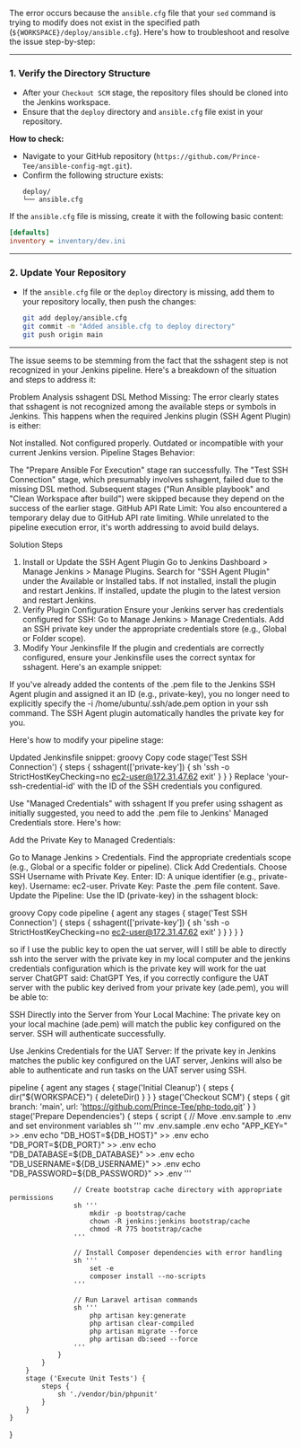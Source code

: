 The error occurs because the `ansible.cfg` file that your `sed` command is trying to modify does not exist in the specified path (`${WORKSPACE}/deploy/ansible.cfg`). Here's how to troubleshoot and resolve the issue step-by-step:

---

### 1. **Verify the Directory Structure**
   - After your `Checkout SCM` stage, the repository files should be cloned into the Jenkins workspace.
   - Ensure that the `deploy` directory and `ansible.cfg` file exist in your repository.

   **How to check:**
   - Navigate to your GitHub repository (`https://github.com/Prince-Tee/ansible-config-mgt.git`).
   - Confirm the following structure exists:
     ```
     deploy/
     └── ansible.cfg
     ```

   If the `ansible.cfg` file is missing, create it with the following basic content:
   ```ini
   [defaults]
   inventory = inventory/dev.ini
   ```

---

### 2. **Update Your Repository**
   - If the `ansible.cfg` file or the `deploy` directory is missing, add them to your repository locally, then push the changes:
     ```bash
     git add deploy/ansible.cfg
     git commit -m "Added ansible.cfg to deploy directory"
     git push origin main
     ```

---
The issue seems to be stemming from the fact that the sshagent step is not recognized in your Jenkins pipeline. Here's a breakdown of the situation and steps to address it:

Problem Analysis
sshagent DSL Method Missing:
The error clearly states that sshagent is not recognized among the available steps or symbols in Jenkins. This happens when the required Jenkins plugin (SSH Agent Plugin) is either:

Not installed.
Not configured properly.
Outdated or incompatible with your current Jenkins version.
Pipeline Stages Behavior:

The "Prepare Ansible For Execution" stage ran successfully.
The "Test SSH Connection" stage, which presumably involves sshagent, failed due to the missing DSL method.
Subsequent stages ("Run Ansible playbook" and "Clean Workspace after build") were skipped because they depend on the success of the earlier stage.
GitHub API Rate Limit:
You also encountered a temporary delay due to GitHub API rate limiting. While unrelated to the pipeline execution error, it's worth addressing to avoid build delays.

Solution Steps
1. Install or Update the SSH Agent Plugin
Go to Jenkins Dashboard > Manage Jenkins > Manage Plugins.
Search for "SSH Agent Plugin" under the Available or Installed tabs.
If not installed, install the plugin and restart Jenkins.
If installed, update the plugin to the latest version and restart Jenkins.
2. Verify Plugin Configuration
Ensure your Jenkins server has credentials configured for SSH:
Go to Manage Jenkins > Manage Credentials.
Add an SSH private key under the appropriate credentials store (e.g., Global or Folder scope).
3. Modify Your Jenkinsfile
If the plugin and credentials are correctly configured, ensure your Jenkinsfile uses the correct syntax for sshagent. Here's an example snippet:

If you've already added the contents of the .pem file to the Jenkins SSH Agent plugin and assigned it an ID (e.g., private-key), you no longer need to explicitly specify the -i /home/ubuntu/.ssh/ade.pem option in your ssh command. The SSH Agent plugin automatically handles the private key for you.

Here's how to modify your pipeline stage:

Updated Jenkinsfile snippet:
groovy
Copy code
stage('Test SSH Connection') {
    steps {
        sshagent(['private-key']) {
            sh 'ssh -o StrictHostKeyChecking=no ec2-user@172.31.47.62 exit'
        }
    }
}
Replace 'your-ssh-credential-id' with the ID of the SSH credentials you configured.

 Use "Managed Credentials" with sshagent
If you prefer using sshagent as initially suggested, you need to add the .pem file to Jenkins' Managed Credentials store. Here's how:

Add the Private Key to Managed Credentials:

Go to Manage Jenkins > Credentials.
Find the appropriate credentials scope (e.g., Global or a specific folder or pipeline).
Click Add Credentials.
Choose SSH Username with Private Key.
Enter:
ID: A unique identifier (e.g., private-key).
Username: ec2-user.
Private Key: Paste the .pem file content.
Save.
Update the Pipeline: Use the ID (private-key) in the sshagent block:

groovy
Copy code
pipeline {
    agent any
    stages {
        stage('Test SSH Connection') {
            steps {
                sshagent(['private-key']) {
                    sh 'ssh -o StrictHostKeyChecking=no ec2-user@172.31.47.62 exit'
                }
            }
        }
    }
}



so if I use the public key to open the uat server, will I still be able to directly ssh into the server with the private key in my local computer and the jenkins credentials configuration which is the private key will work for the uat server
ChatGPT said:
ChatGPT
Yes, if you correctly configure the UAT server with the public key derived from your private key (ade.pem), you will be able to:

SSH Directly into the Server from Your Local Machine:
The private key on your local machine (ade.pem) will match the public key configured on the server. SSH will authenticate successfully.

Use Jenkins Credentials for the UAT Server:
If the private key in Jenkins matches the public key configured on the UAT server, Jenkins will also be able to authenticate and run tasks on the UAT server using SSH.




pipeline {
    agent any
    stages {
        stage('Initial Cleanup') {
            steps {
                dir("${WORKSPACE}") {
                    deleteDir()
                }
            }
        }
        stage('Checkout SCM') {
            steps {
                git branch: 'main', url: 'https://github.com/Prince-Tee/php-todo.git'
            }
        }
        stage('Prepare Dependencies') {
            steps {
                script {
                    // Move .env.sample to .env and set environment variables
                    sh '''
                        mv .env.sample .env
                        echo "APP_KEY=" >> .env
                        echo "DB_HOST=${DB_HOST}" >> .env
                        echo "DB_PORT=${DB_PORT}" >> .env
                        echo "DB_DATABASE=${DB_DATABASE}" >> .env
                        echo "DB_USERNAME=${DB_USERNAME}" >> .env
                        echo "DB_PASSWORD=${DB_PASSWORD}" >> .env
                    '''
                    
                    // Create bootstrap cache directory with appropriate permissions
                    sh '''
                        mkdir -p bootstrap/cache
                        chown -R jenkins:jenkins bootstrap/cache
                        chmod -R 775 bootstrap/cache
                    '''
                    
                    // Install Composer dependencies with error handling
                    sh '''
                        set -e
                        composer install --no-scripts
                    '''
                    
                    // Run Laravel artisan commands
                    sh '''
                        php artisan key:generate
                        php artisan clear-compiled
                        php artisan migrate --force
                        php artisan db:seed --force
                    '''
                }
            }
        }
        stage ('Execute Unit Tests') {
            steps {
                sh './vendor/bin/phpunit'                
            }
        } 
    }
}